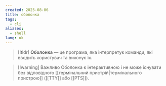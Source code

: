 ```yaml
---
created: 2025-08-06
title: оболонка
tags:
  - cli
aliases:
  - shell
lang: uk
---
```

> [!tldr]
> **Оболонка** — це програма, яка інтерпретує команди, які вводить користувач та виконує їх.

> [!warning] Важливо
> Оболонка є інтерактивною і не може існувати без відповідного [[термінальний пристрій|термінального пристрою]] ([[TTY]] або [[PTS]]).
